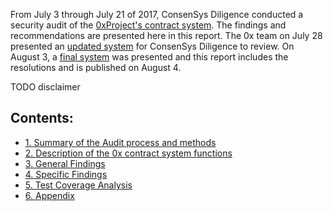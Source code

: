 From July 3 through July 21 of 2017, ConsenSys Diligence conducted a security audit of the [0xProject's contract system](#a41-file-list). The findings and recommendations are presented here in this report. The 0x team on July 28 presented an [updated system](https://github.com/0xProject/contracts/tree/e51d4dcb4c8e0d93815e9d2a5c511d60ce017870) for ConsenSys Diligence to review.  On August 3, a [final system](https://github.com/0xProject/contracts/tree/74728c404a1c7e9091074bd88abf454fd374228a) was presented and this report includes the resolutions and is published on August 4.

TODO disclaimer


## Contents:

* [1. Summary of the Audit process and methods](./report/1_process.md)
* [2. Description of the 0x contract system functions](./report/2_system_overview.md)
* [3. General Findings](./report/3_general_findings.md)
* [4. Specific Findings](./report/4_specific_findings.md)
* [5. Test Coverage Analysis](./report/5_coverage.md)
* [6. Appendix](./report/6_appendix.md)
